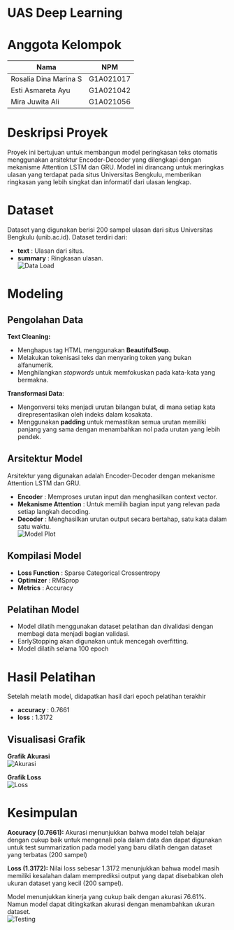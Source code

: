 # UAS Deep Learning

# Anggota Kelompok
| Nama                     | NPM       |
|------------------------- |-----------|
| Rosalia Dina Marina S    | G1A021017 |
| Esti Asmareta Ayu        | G1A021042 |
| Mira Juwita Ali          | G1A021056 |

# Deskripsi Proyek
Proyek ini bertujuan untuk membangun model peringkasan teks otomatis menggunakan arsitektur Encoder-Decoder yang dilengkapi dengan mekanisme Attention LSTM dan GRU. Model ini dirancang untuk meringkas ulasan yang terdapat pada situs Universitas Bengkulu, memberikan ringkasan yang lebih singkat dan informatif dari ulasan lengkap.

# Dataset
Dataset yang digunakan berisi 200 sampel ulasan dari situs Universitas Bengkulu (unib.ac.id). Dataset terdiri dari:  
+ **text**     : Ulasan dari situs.  
+ **summary**  : Ringkasan ulasan.  
![Data Load](https://github.com/user-attachments/assets/df4416ca-7cd3-42d1-a4b9-4903173bbcc7)


# Modeling
## Pengolahan Data
**Text Cleaning:**
- Menghapus tag HTML menggunakan **BeautifulSoup**.
- Melakukan tokenisasi teks dan menyaring token yang bukan alfanumerik.
- Menghilangkan *stopwords* untuk memfokuskan pada kata-kata yang bermakna.

**Transformasi Data**:
- Mengonversi teks menjadi urutan bilangan bulat, di mana setiap kata direpresentasikan oleh indeks dalam kosakata.
- Menggunakan **padding** untuk memastikan semua urutan memiliki panjang yang sama dengan menambahkan nol pada urutan yang lebih pendek.

## Arsitektur Model
Arsitektur yang digunakan adalah Encoder-Decoder dengan mekanisme Attention LSTM dan GRU.  
+ **Encoder**              : Memproses urutan input dan menghasilkan context vector.  
+ **Mekanisme Attention**  : Untuk memilih bagian input yang relevan pada setiap langkah decoding.  
+ **Decoder**              : Menghasilkan urutan output secara bertahap, satu kata dalam satu waktu.  
![Model Plot](https://github.com/user-attachments/assets/4539cd28-458c-4a03-bc1d-d147e196a2e4)

## Kompilasi Model
+ **Loss Function**  : Sparse Categorical Crossentropy  
+ **Optimizer**      : RMSprop  
+ **Metrics**        : Accuracy  

## Pelatihan Model
- Model dilatih menggunakan dataset pelatihan dan divalidasi dengan membagi data menjadi bagian validasi.
- EarlyStopping akan digunakan untuk mencegah overfitting.
- Model dilatih selama 100 epoch

# Hasil Pelatihan
Setelah melatih model, didapatkan hasil dari epoch pelatihan terakhir  
+ **accuracy**  : 0.7661
+ **loss**      : 1.3172 

## Visualisasi Grafik
**Grafik Akurasi**  
![Akurasi](https://github.com/user-attachments/assets/5a2df5df-0001-4748-b64e-80a152ed25c1)

**Grafik Loss**  
![Loss](https://github.com/user-attachments/assets/60eabc25-2223-44be-9480-6eda2a51a3fb)

# Kesimpulan
**Accuracy (0.7661):**
Akurasi menunjukkan bahwa model telah belajar dengan cukup baik untuk mengenali pola dalam data dan dapat digunakan untuk test summarization pada model yang baru dilatih dengan dataset yang terbatas (200 sampel)

**Loss (1.3172):**
Nilai loss sebesar 1.3172 menunjukkan bahwa model masih memiliki kesalahan dalam memprediksi output yang dapat disebabkan oleh ukuran dataset yang kecil (200 sampel).

Model menunjukkan kinerja yang cukup baik dengan akurasi 76.61%. Namun model dapat ditingkatkan akurasi dengan menambahkan ukuran dataset.  
![Testing](https://github.com/user-attachments/assets/ef12559e-47e4-4849-9ca2-bc2ed4e61395)






